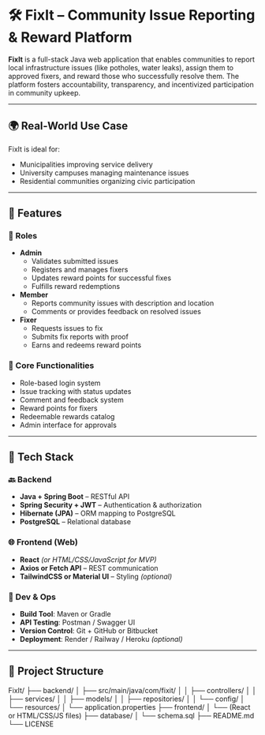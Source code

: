 # 🛠️ FixIt – Community Issue Reporting & Reward Platform

**FixIt** is a full-stack Java web application that enables communities to report local infrastructure issues (like potholes, water leaks), assign them to approved fixers, and reward those who successfully resolve them. The platform fosters accountability, transparency, and incentivized participation in community upkeep.

---

## 🌍 Real-World Use Case

FixIt is ideal for:
- Municipalities improving service delivery
- University campuses managing maintenance issues
- Residential communities organizing civic participation

---

## 🚀 Features

### 👥 Roles
- **Admin**
  - Validates submitted issues
  - Registers and manages fixers
  - Updates reward points for successful fixes
  - Fulfills reward redemptions
- **Member**
  - Reports community issues with description and location
  - Comments or provides feedback on resolved issues
- **Fixer**
  - Requests issues to fix
  - Submits fix reports with proof
  - Earns and redeems reward points

### 🔧 Core Functionalities
- Role-based login system
- Issue tracking with status updates
- Comment and feedback system
- Reward points for fixers
- Redeemable rewards catalog
- Admin interface for approvals

---

## 🧰 Tech Stack

### 🔙 Backend
- **Java + Spring Boot** – RESTful API
- **Spring Security + JWT** – Authentication & authorization
- **Hibernate (JPA)** – ORM mapping to PostgreSQL
- **PostgreSQL** – Relational database

### 🌐 Frontend (Web)
- **React** *(or HTML/CSS/JavaScript for MVP)*
- **Axios or Fetch API** – REST communication
- **TailwindCSS or Material UI** – Styling *(optional)*

### 🧪 Dev & Ops
- **Build Tool**: Maven or Gradle
- **API Testing**: Postman / Swagger UI
- **Version Control**: Git + GitHub or Bitbucket
- **Deployment**: Render / Railway / Heroku *(optional)*

---

## 📂 Project Structure

FixIt/
├── backend/
│ ├── src/main/java/com/fixit/
│ │ ├── controllers/
│ │ ├── services/
│ │ ├── models/
│ │ ├── repositories/
│ │ └── config/
│ └── resources/
│ └── application.properties
├── frontend/
│ └── (React or HTML/CSS/JS files)
├── database/
│ └── schema.sql
├── README.md
└── LICENSE
